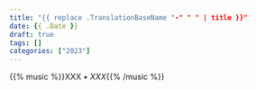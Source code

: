 ```yaml
---
title: "{{ replace .TranslationBaseName "-" " " | title }}"
date: {{ .Date }}
draft: true
tags: []
categories: ["2023"]
---
```


{{% music %}}XXX • _XXX_{{% /music %}}
